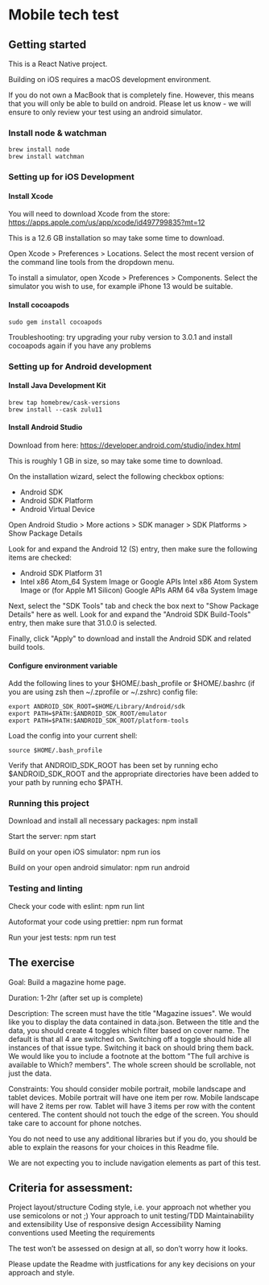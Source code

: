 # Mobile tech test

## Getting started

This is a React Native project.

Building on iOS requires a macOS development environment.

If you do not own a MacBook that is completely fine. However, this means that you will only be able to build on android. Please let us know - we will ensure to only review your test using an android simulator.

### Install node & watchman

    brew install node
    brew install watchman

### Setting up for iOS Development

#### Install Xcode

You will need to download Xcode from the store: https://apps.apple.com/us/app/xcode/id497799835?mt=12

This is a 12.6 GB installation so may take some time to download.

Open Xcode > Preferences > Locations. Select the most recent version of the command line tools from the dropdown menu.

To install a simulator, open Xcode > Preferences > Components. Select the simulator you wish to use, for example iPhone 13 would be suitable.

#### Install cocoapods

    sudo gem install cocoapods

Troubleshooting: try upgrading your ruby version to 3.0.1 and install cocoapods again if you have any problems

### Setting up for Android development

#### Install Java Development Kit

    brew tap homebrew/cask-versions
    brew install --cask zulu11

#### Install Android Studio

Download from here: https://developer.android.com/studio/index.html

This is roughly 1 GB in size, so may take some time to download.

On the installation wizard, select the following checkbox options:

-   Android SDK
-   Android SDK Platform
-   Android Virtual Device

Open Android Studio > More actions > SDK manager > SDK Platforms > Show Package Details

Look for and expand the Android 12 (S) entry, then make sure the following items are checked:

-   Android SDK Platform 31
-   Intel x86 Atom_64 System Image or Google APIs Intel x86 Atom System Image or (for Apple M1 Silicon) Google APIs ARM 64 v8a System Image

Next, select the "SDK Tools" tab and check the box next to "Show Package Details" here as well. Look for and expand the "Android SDK Build-Tools" entry, then make sure that 31.0.0 is selected.

Finally, click "Apply" to download and install the Android SDK and related build tools.

#### Configure environment variable

Add the following lines to your $HOME/.bash_profile or $HOME/.bashrc (if you are using zsh then ~/.zprofile or ~/.zshrc) config file:

    export ANDROID_SDK_ROOT=$HOME/Library/Android/sdk
    export PATH=$PATH:$ANDROID_SDK_ROOT/emulator
    export PATH=$PATH:$ANDROID_SDK_ROOT/platform-tools

Load the config into your current shell:

    source $HOME/.bash_profile

Verify that ANDROID_SDK_ROOT has been set by running echo $ANDROID_SDK_ROOT and the appropriate directories have been added to your path by running echo $PATH.


### Running this project

Download and install all necessary packages:
    npm install

Start the server:
    npm start

Build on your open iOS simulator:
    npm run ios

Build on your open android simulator:
    npm run android


### Testing and linting

Check your code with eslint:
    npm run lint

Autoformat your code using prettier:
    npm run format

Run your jest tests:
    npm run test


## The exercise

Goal: Build a magazine home page.

Duration: 1-2hr (after set up is complete)

Description: The screen must have the title "Magazine issues". We would like you to display the data contained in data.json. Between the title and the data, you should create 4 toggles which filter based on cover name. The default is that all 4 are switched on. Switching off a toggle should hide all instances of that issue type. Switching it back on should bring them back. We would like you to include a footnote at the bottom "The full archive is available to Which? members". The whole screen should be scrollable, not just the data.

Constraints: You should consider mobile portrait, mobile landscape and tablet devices. Mobile portrait will have one item per row. Mobile landscape will have 2 items per row. Tablet will have 3 items per row with the content centered. The content should not touch the edge of the screen. You should take care to account for phone notches.

You do not need to use any additional libraries but if you do, you should be able to explain the reasons for your choices in this Readme file.

We are not expecting you to include navigation elements as part of this test.

## Criteria for assessment:

Project layout/structure
Coding style, i.e. your approach not whether you use semicolons or not ;)
Your approach to unit testing/TDD
Maintainability and extensibility
Use of responsive design
Accessibility
Naming conventions used
Meeting the requirements

The test won’t be assessed on design at all, so don’t worry how it looks.

Please update the Readme with justfications for any key decisions on your approach and style.
